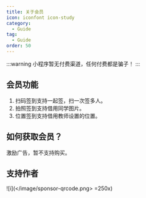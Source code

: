 ```yaml
---
title: 关于会员
icon: iconfont icon-study
category:
  - Guide
tag:
  - Guide
order: 50
---
```


:::warning
小程序暂无付费渠道，任何付费都是骗子！
:::

## 会员功能

1. 扫码签到支持一起签，扫一次签多人。
2. 拍照签到支持借用同学图片。
3. 位置签到支持借用教师设置的位置。

## 如何获取会员？

激励广告，暂不支持购买。

## 支持作者

![i](</image/sponsor-qrcode.png> =250x)
